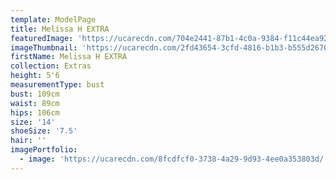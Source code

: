 ```yaml
---
template: ModelPage
title: Melissa H EXTRA
featuredImage: 'https://ucarecdn.com/704e2441-87b1-4c0a-9384-f11c44ea9201/'
imageThumbnail: 'https://ucarecdn.com/2fd43654-3cfd-4816-b1b3-b555d267046c/'
firstName: Melissa H EXTRA
collection: Extras
height: 5'6
measurementType: bust
bust: 109cm
waist: 89cm
hips: 106cm
size: '14'
shoeSize: '7.5'
hair: ''
imagePortfolio:
  - image: 'https://ucarecdn.com/8fcdfcf0-3738-4a29-9d93-4ee0a353803d/'
---
```


